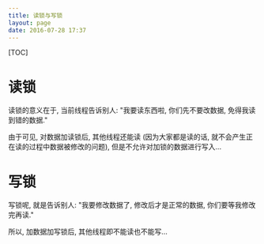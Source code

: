 ```yaml
---
title: 读锁与写锁
layout: page
date: 2016-07-28 17:37
---
```


[TOC]

# 读锁
读锁的意义在于,  当前线程告诉别人: "我要读东西啦, 你们先不要改数据, 免得我读到错的数据."

由于可见, 对数据加读锁后, 其他线程还能读 (因为大家都是读的话, 就不会产生正在读的过程中数据被修改的问题), 但是不允许对加锁的数据进行写入...

# 写锁
写锁呢, 就是告诉别人: "我要修改数据了, 修改后才是正常的数据, 你们要等我修改完再读."

所以, 加数据加写锁后, 其他线程即不能读也不能写...
